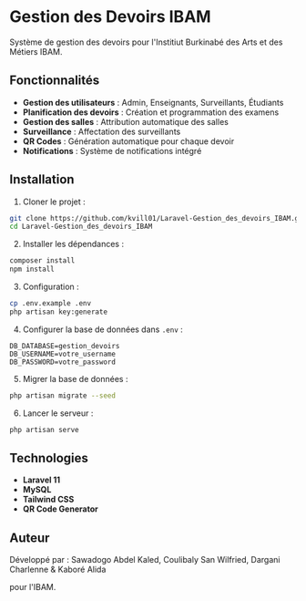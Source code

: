 # Gestion des Devoirs IBAM

Système de gestion des devoirs pour l'Institiut Burkinabé des Arts et des Métiers IBAM.

## Fonctionnalités

- **Gestion des utilisateurs** : Admin, Enseignants, Surveillants, Étudiants
- **Planification des devoirs** : Création et programmation des examens
- **Gestion des salles** : Attribution automatique des salles
- **Surveillance** : Affectation des surveillants
- **QR Codes** : Génération automatique pour chaque devoir
- **Notifications** : Système de notifications intégré

## Installation

1. Cloner le projet :
```bash
git clone https://github.com/kvill01/Laravel-Gestion_des_devoirs_IBAM.git
cd Laravel-Gestion_des_devoirs_IBAM
```

2. Installer les dépendances :
```bash
composer install
npm install
```

3. Configuration :
```bash
cp .env.example .env
php artisan key:generate
```

4. Configurer la base de données dans `.env` :
```
DB_DATABASE=gestion_devoirs
DB_USERNAME=votre_username
DB_PASSWORD=votre_password
```

5. Migrer la base de données :
```bash
php artisan migrate --seed
```

6. Lancer le serveur :
```bash
php artisan serve
```

## Technologies

- **Laravel 11**
- **MySQL**
- **Tailwind CSS**
- **QR Code Generator**

## Auteur

Développé par :
    Sawadogo Abdel Kaled, 
    Coulibaly San Wilfried, 
    Dargani Charlenne & 
    Kaboré Alida 
    
pour l'IBAM.